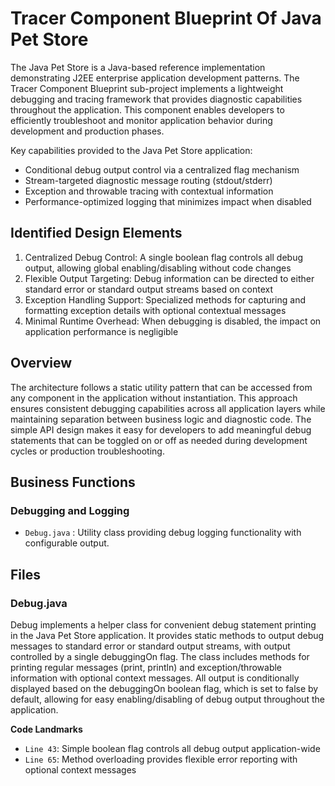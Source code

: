 # Tracer Component Blueprint Of Java Pet Store

The Java Pet Store is a Java-based reference implementation demonstrating J2EE enterprise application development patterns. The Tracer Component Blueprint sub-project implements a lightweight debugging and tracing framework that provides diagnostic capabilities throughout the application. This component enables developers to efficiently troubleshoot and monitor application behavior during development and production phases.

Key capabilities provided to the Java Pet Store application:

- Conditional debug output control via a centralized flag mechanism
- Stream-targeted diagnostic message routing (stdout/stderr)
- Exception and throwable tracing with contextual information
- Performance-optimized logging that minimizes impact when disabled

## Identified Design Elements

1. Centralized Debug Control: A single boolean flag controls all debug output, allowing global enabling/disabling without code changes
2. Flexible Output Targeting: Debug information can be directed to either standard error or standard output streams based on context
3. Exception Handling Support: Specialized methods for capturing and formatting exception details with optional contextual messages
4. Minimal Runtime Overhead: When debugging is disabled, the impact on application performance is negligible

## Overview
The architecture follows a static utility pattern that can be accessed from any component in the application without instantiation. This approach ensures consistent debugging capabilities across all application layers while maintaining separation between business logic and diagnostic code. The simple API design makes it easy for developers to add meaningful debug statements that can be toggled on or off as needed during development cycles or production troubleshooting.

## Business Functions

### Debugging and Logging
- `Debug.java` : Utility class providing debug logging functionality with configurable output.

## Files
### Debug.java

Debug implements a helper class for convenient debug statement printing in the Java Pet Store application. It provides static methods to output debug messages to standard error or standard output streams, with output controlled by a single debuggingOn flag. The class includes methods for printing regular messages (print, println) and exception/throwable information with optional context messages. All output is conditionally displayed based on the debuggingOn boolean flag, which is set to false by default, allowing for easy enabling/disabling of debug output throughout the application.

 **Code Landmarks**
- `Line 43`: Simple boolean flag controls all debug output application-wide
- `Line 65`: Method overloading provides flexible error reporting with optional context messages

[Generated by the Sage AI expert workbench: 2025-03-29 21:37:00  https://sage-tech.ai/workbench]: #